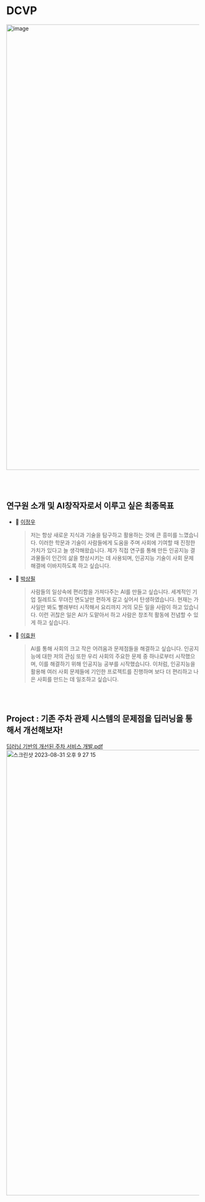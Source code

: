 # DCVP

<img width="1161" alt="image" src="https://github.com/ugiugi0823/DCVS/assets/106899647/6feb5af5-6517-4a7e-971d-1f2d9e5429b1">


<br/><br>
##  연구원 소개 및 AI창작자로서 이루고 싶은 최종목표 

- 🤗 [이정우](https://github.com/JeongwooLee1124)
  > 저는 항상 새로운 지식과 기술을 탐구하고 활용하는 것에 큰 흥미를 느꼈습니다. 이러한 학문과 기술이 사람들에게 도움을 주며 사회에 기여할 때 진정한 가치가 있다고 늘 생각해왔습니다. 제가 직접 연구를 통해 만든 인공지능 결과물들이 인간의 삶을 향상시키는 데 사용되며, 인공지능 기술이 사회 문제 해결에 이바지하도록 하고 싶습니다.

- 🤗 [박상필](https://github.com/PARKSANGPILL) 
  > 사람들의 일상속에 편리함을 가져다주는 AI를 만들고 싶습니다. 세계적인 기업 질레트도 무뎌진 면도날만 편하게 갈고 싶어서 탄생하였습니다. 현재는 가사일만 봐도 빨래부터 시작해서 요리까지 거의 모든 일을 사람이 하고 있습니다. 이런 귀찮은 일은 AI가 도맡아서    하고 사람은 창조적 활동에 전념할 수 있게 하고 싶습니다.

- 🤗 [이효원](https://github.com/gydnjsdl426) 
  > AI를 통해 사회의 크고 작은 어려움과 문제점들을 해결하고 싶습니다. 인공지능에 대한 저의 관심 또한 우리 사회의 주요한 문제 중 하나로부터 시작했으며, 이를 해결하기 위해 인공지능 공부를 시작했습니다. 이처럼, 인공지능을 활용해 여러 사회 문제들에 기인한 프로젝트를 진행하며 보다 더 편리하고 나은 사회를 만드는 데 일조하고 싶습니다.


<br/><br>
##  Project : 기존 주차 관제 시스템의 문제점을 딥러닝을 통해서 개선해보자!
[딥러닝 기반의 개선된 주차 서비스 개발.pdf](https://github.com/JeongwooLee1124/DCVP/files/12486047/default.pdf)
<img width="1161" alt="스크린샷 2023-08-31 오후 9 27 15" src="https://github.com/JeongwooLee1124/DCVP/assets/68156494/732eafc6-bfa2-453f-a24c-30e37043be1f">
